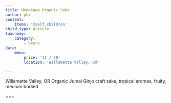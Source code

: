 ```yaml
---
title: Momokawa Organic Sake
author: phi
content:
    items: '@self.children'
child_type: article
taxonomy:
    category:
        - beers
data:
    menu:
        price: '11 / 30'
        location: 'Willamette Valley, OR'

---
```


<span class="loc">Willamette Valley, OR</span>
Organic Jumai Ginjo craft sake, tropical aromas, fruity, medium bodied 

===
